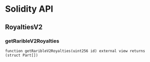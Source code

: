 # Solidity API

## RoyaltiesV2

### getRaribleV2Royalties

```solidity
function getRaribleV2Royalties(uint256 id) external view returns (struct Part[])
```

